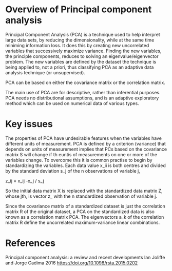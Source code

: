 
# Overview of Principal component analysis 
Principal Component Analysis (PCA) is a technique used to help interpret large data sets, by reducing the dimensionality, while at the same time miniming information loss.
It does this by creating new uncorrelated variables that successively maximize variance.
Finding the new variables, the principle components, reduces to solving an eigenvalue/eigenvector problem. 
The new variables are defined by the dataset the technique is being applied to, not a priori, thus classifying PCA as an adaptive data analysis technique (or unsupervised).

PCA can be based on either the covariance matrix or the correlation matrix.

The main use of PCA are for descriptive, rather than inferential purposes.
PCA needs no distributional assumptions, and is an adaptive exploratory method which can be used on numerical data of various types.

# Key issues 
The properties of PCA have undesirable features when the variables have different units of measurement.
PCA is defined by a criterion (variance) that depends on units of measurement implies that PCs based on the covariance matrix S will change if th euntis of measurements on one or more of the variables change.
To overcome this it is common practise to begin by standardizing the variables.
Each data value x_ii is both centres and divided by the standard deviation s_j of the n observations of variable j,

z_ij = x_ij -x_j / s_j

So the initial data matrix X is replaced with the standardized data matrix Z, whose jth, is vector z_ with the n standardized observation of variable j.

Since the covariance matrix of a standardized dataset is just the correlation matrix R of the original dataset, a PCA on the standardized data is also known as a correlation matrix PCA. 
The eigenvectors a_k of the correlation matrix R define the uncorrelated maximum-variance linear combinations.


# References

Principal component analysis: a review and recent developments Ian Joliffe and Jorge Cadima 2016 https://doi.org/10.1098/rsta.2015.0202
 
